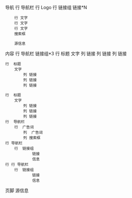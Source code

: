 导航
    行  导航栏
        行 Logo 
        行  链接组
            链接*N

        行 文字
        行 文字
        行 文字
        搜索框

        源信息
内容
    行  导航栏
            链接组*3
    行  标题
        文字
            列 链接
            列 链接
            列 链接

    行  标题
        文字
            列 链接
            列 链接
            列 链接

    行  标题
        文字
            列 链接
            列 链接
            列 链接
    行  导航栏
        行  广告词
            列  广告词
            列 搜索框
    行 导航栏
        行  链接组
                链接
                信息
    行 行 导航栏
        行  链接组
                链接
                信息
    
页脚
    源信息 
